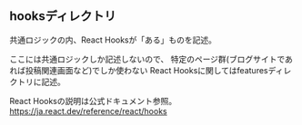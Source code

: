 ## hooksディレクトリ

共通ロジックの内、React Hooksが「ある」ものを記述。

ここには共通ロジックしか記述しないので、
特定のページ群(ブログサイトであれば投稿関連画面など)でしか使わない
React Hooksに関してはfeaturesディレクトリに記述。

React Hooksの説明は公式ドキュメント参照。
https://ja.react.dev/reference/react/hooks